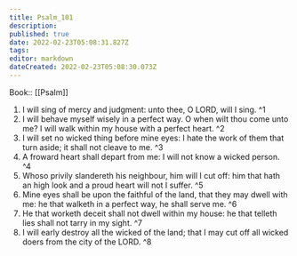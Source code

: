 ```yaml
---
title: Psalm_101
description: 
published: true
date: 2022-02-23T05:08:31.827Z
tags: 
editor: markdown
dateCreated: 2022-02-23T05:08:30.073Z
---
```


 Book:: [[Psalm]]
 1. I will sing of mercy and judgment: unto thee, O LORD, will I sing. ^1
 2. I will behave myself wisely in a perfect way. O when wilt thou come unto me? I will walk within my house with a perfect heart. ^2
 3. I will set no wicked thing before mine eyes: I hate the work of them that turn aside; it shall not cleave to me. ^3
 4. A froward heart shall depart from me: I will not know a wicked person. ^4
 5. Whoso privily slandereth his neighbour, him will I cut off: him that hath an high look and a proud heart will not I suffer. ^5
 6. Mine eyes shall be upon the faithful of the land, that they may dwell with me: he that walketh in a perfect way, he shall serve me. ^6
 7. He that worketh deceit shall not dwell within my house: he that telleth lies shall not tarry in my sight. ^7
 8. I will early destroy all the wicked of the land; that I may cut off all wicked doers from the city of the LORD. ^8
